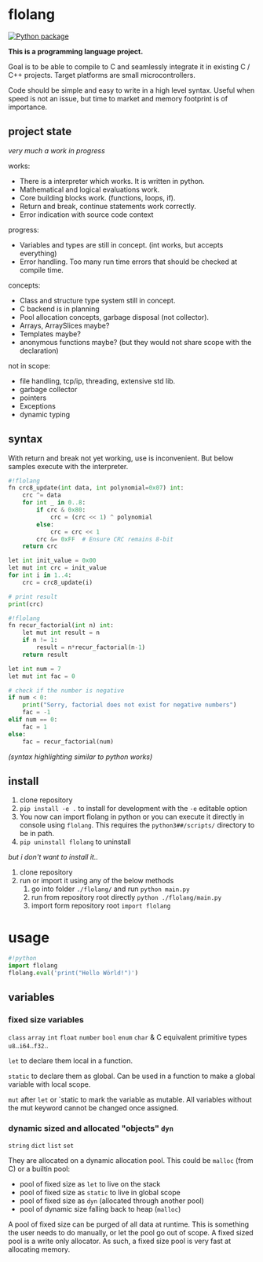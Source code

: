# flolang

[![Python package](https://github.com/ftobler/flolang/actions/workflows/python-package.yml/badge.svg)](https://github.com/ftobler/flolang/actions/workflows/python-package.yml)

**This is a programming language project.**

Goal is to be able to compile to C and seamlessly integrate it in existing C / C++ projects. Target platforms are small microcontrollers.

Code should be simple and easy to write in a high level syntax. Useful when speed is not an issue, but time to market and memory footprint is of importance.

## project state

*very much a work in progress*

works:
* There is a interpreter which works. It is written in python.
* Mathematical and logical evaluations work.
* Core building blocks work. (functions, loops, if).
* Return and break, continue statements work correctly.
* Error indication with source code context

progress:
* Variables and types are still in concept. (int works, but accepts everything)
* Error handling. Too many run time errors that should be checked at compile time.

concepts:
* Class and structure type system still in concept.
* C backend is in planning
* Pool allocation concepts, garbage disposal (not collector).
* Arrays, ArraySlices maybe?
* Templates maybe?
* anonymous functions maybe? (but they would not share scope with the declaration)

not in scope:
* file handling, tcp/ip, threading, extensive std lib.
* garbage collector
* pointers
* Exceptions
* dynamic typing


## syntax

With return and break not yet working, use is inconvenient. But below samples execute with the interpreter.
```python
#!flolang
fn crc8_update(int data, int polynomial=0x07) int:
    crc ^= data
    for int _ in 0..8:
        if crc & 0x80:
            crc = (crc << 1) ^ polynomial
        else:
            crc = crc << 1
        crc &= 0xFF  # Ensure CRC remains 8-bit
    return crc

let int init_value = 0x00
let mut int crc = init_value
for int i in 1..4:
    crc = crc8_update(i)

# print result
print(crc)
```

```python
#!flolang
fn recur_factorial(int n) int:
    let mut int result = n
    if n != 1:
        result = n*recur_factorial(n-1)
    return result

let int num = 7
let mut int fac = 0

# check if the number is negative
if num < 0:
    print("Sorry, factorial does not exist for negative numbers")
    fac = -1
elif num == 0:
    fac = 1
else:
    fac = recur_factorial(num)
```
*(syntax highlighting similar to python works)*

## install

1. clone repository
2. `pip install -e .` to install for development with the `-e` editable option
3. You now can import flolang in python or you can execute it directly in console using `flolang`. This requires the `python3##/scripts/` directory to be in path.
4. `pip uninstall flolang` to uninstall

*but i don't want to install it..*

1. clone repository
2. run or import it using any of the below methods
    1. go into folder `./flolang/` and run `python main.py`
    2. run from repository root directly `python ./flolang/main.py`
    3. import form repository root `import flolang`

# usage

```python
#!python
import flolang
flolang.eval('print("Hello Wörld!")')
```

## variables

### fixed size variables
`class` `array` `int` `float` `number` `bool` `enum` `char` & C equivalent primitive types `u8`..`i64`..`f32`..

`let` to declare them local in a function.

`static` to declare them as global. Can be used in a function to make a global variable with local scope.

`mut` after `let` or `static  to mark the variable as mutable. All variables without the mut keyword cannot be changed once assigned.

### dynamic sized and allocated "objects" `dyn`
`string` `dict` `list` `set`

They are allocated on a dynamic allocation pool. This could be `malloc` (from C) or a builtin pool:
 * pool of fixed size as `let` to live on the stack
 * pool of fixed size as `static` to live in global scope
 * pool of fixed size as `dyn` (allocated through another pool)
 * pool of dynamic size falling back to heap (`malloc`)

A pool of fixed size can be purged of all data at runtime. This is something the user needs to do manually, or let the pool go out of scope. A fixed sized pool is a write only allocator. As such, a fixed size pool is very fast at allocating memory.
